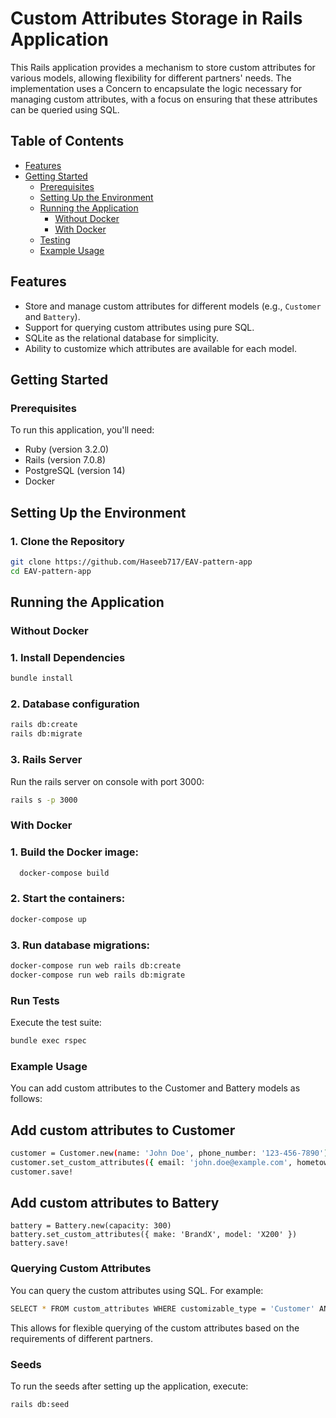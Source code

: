# Custom Attributes Storage in Rails Application

This Rails application provides a mechanism to store custom attributes for various models, allowing flexibility for different partners' needs. The implementation uses a Concern to encapsulate the logic necessary for managing custom attributes, with a focus on ensuring that these attributes can be queried using SQL.

## Table of Contents

- [Features](#features)
- [Getting Started](#getting-started)
  - [Prerequisites](#prerequisites)
  - [Setting Up the Environment](#setting-up-the-environment)
  - [Running the Application](#running-the-application)
    - [Without Docker](#without-docker)
    - [With Docker](#with-docker)
  - [Testing](#run-tests)
  - [Example Usage](#example-usage)

## Features

- Store and manage custom attributes for different models (e.g., `Customer` and `Battery`).
- Support for querying custom attributes using pure SQL.
- SQLite as the relational database for simplicity.
- Ability to customize which attributes are available for each model.

## Getting Started

### Prerequisites
To run this application, you'll need:
- Ruby (version 3.2.0)
- Rails (version 7.0.8)
- PostgreSQL (version 14)
- Docker

## Setting Up the Environment
### 1. Clone the Repository
```sh
git clone https://github.com/Haseeb717/EAV-pattern-app
cd EAV-pattern-app
```

## Running the Application
### Without Docker

### 1. Install Dependencies
```sh
bundle install
```

### 2. Database configuration
```sh
rails db:create
rails db:migrate
```

### 3. Rails Server

Run the rails server on console with port 3000:

```sh
rails s -p 3000
```

### With Docker

### 1. Build the Docker image:
```sh
  docker-compose build
```

### 2. Start the containers:
```sh
docker-compose up
```

### 3. Run database migrations:
```sh
docker-compose run web rails db:create
docker-compose run web rails db:migrate
```

### Run Tests

Execute the test suite:

```sh
bundle exec rspec
```

### Example Usage
You can add custom attributes to the Customer and Battery models as follows:

## Add custom attributes to Customer
```sh
customer = Customer.new(name: 'John Doe', phone_number: '123-456-7890')
customer.set_custom_attributes({ email: 'john.doe@example.com', hometown: 'New York' })
customer.save!
```

## Add custom attributes to Battery
```
battery = Battery.new(capacity: 300)
battery.set_custom_attributes({ make: 'BrandX', model: 'X200' })
battery.save!
```

### Querying Custom Attributes
You can query the custom attributes using SQL. For example:

```sh
SELECT * FROM custom_attributes WHERE customizable_type = 'Customer' AND key = 'email';
```
This allows for flexible querying of the custom attributes based on the requirements of different partners.


### Seeds
To run the seeds after setting up the application, execute:

```sh
rails db:seed
```

